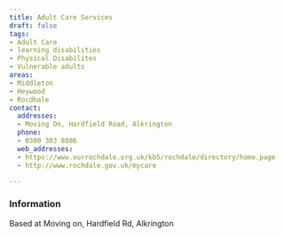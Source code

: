 ```yaml
---
title: Adult Care Services
draft: false
tags:
- Adult Care
- learning disabilities
- Physical Disabilites
- Vulnerable adults
areas:
- Middleton
- Heywood
- Rocdhale
contact:
  addresses:
  - Moving On, Hardfield Road, Alkrington
  phone:
  - 0300 303 8886
  web_addresses:
  - https://www.ourrochdale.org.uk/kb5/rochdale/directory/home.page
  - http://www.rochdale.gov.uk/mycare

---
```


### Information

Based at Moving on, Hardfield Rd, Alkrington
